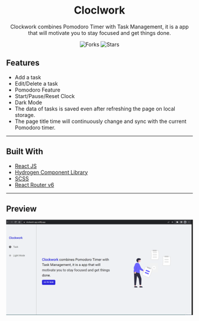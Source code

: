 <div align="center">
<h1 align="center">Cloclwork</h1>
<p align="center">
Clockwork combines Pomodoro Timer with Task Management, it is a app that will motivate you to stay focused and get things done.</p>

![Forks](https://img.shields.io/github/forks/junaidshaikh-js/clockwork)
![Stars](https://img.shields.io/github/stars/junaidshaikh-js/clockwork)

</div>

## Features

- Add a task
- Edit/Delete a task
- Pomodoro Feature
- Start/Pause/Reset Clock
- Dark Mode
- The data of tasks is saved even after refreshing the page on local storage.
- The page title time will continuously change and sync with the current Pomodoro timer.

---

## Built With

- [React JS](https://reactjs.org/)
- [Hydrogen Component Library](https://hydrogen-ui.netlify.app/)
- [SCSS](https://sass-lang.com/)
- [React Router v6](https://reactrouter.com/)

---

## Preview

![preview](./preview.gif)
